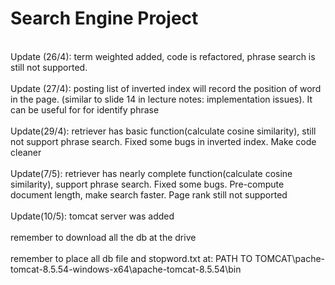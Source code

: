 # Search Engine Project #
<br>Update (26/4): term weighted added, code is refactored, phrase search is still not supported.</br>
<br>Update (27/4): posting list of inverted index will record the position of word in the page.
(similar to slide 14 in lecture notes: implementation issues). It can be useful for for identify phrase</br>
<br>Update(29/4): retriever has basic function(calculate cosine similarity), still not support phrase
search. Fixed some bugs in inverted index. Make code cleaner</br>
<br>Update(7/5): retriever has nearly complete function(calculate cosine similarity), support phrase
search. Fixed some bugs. Pre-compute document length, make search faster. Page rank still not supported</br>
<br>Update(10/5): tomcat server was added</br>
<br>remember to download all the db at the drive</br>
<br>remember to place all db file and stopword.txt at: PATH TO TOMCAT\pache-tomcat-8.5.54-windows-x64\apache-tomcat-8.5.54\bin</br>